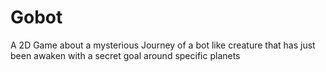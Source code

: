 # Gobot
A 2D Game about a mysterious Journey of a bot like creature that has just been awaken with a secret goal around specific planets
